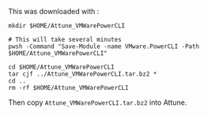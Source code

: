 This was downloaded with :
```
mkdir $HOME/Attune_VMWarePowerCLI

# This will take several minutes
pwsh -Command "Save-Module -name VMware.PowerCLI -Path $HOME/Attune_VMWarePowerCLI"

cd $HOME/Attune_VMWarePowerCLI
tar cjf ../Attune_VMWarePowerCLI.tar.bz2 *
cd ..
rm -rf $HOME/Attune_VMWarePowerCLI
```

Then copy `Attune_VMWarePowerCLI.tar.bz2` into Attune.